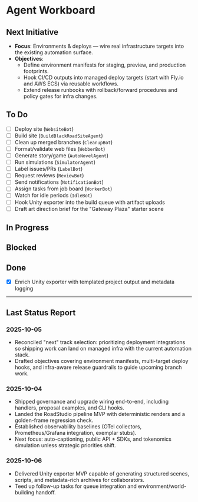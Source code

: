# Agent Workboard

## Next Initiative

- **Focus**: Environments & deploys — wire real infrastructure targets into the existing automation surface.
- **Objectives**:
  - Define environment manifests for staging, preview, and production footprints.
  - Hook CI/CD outputs into managed deploy targets (start with Fly.io and AWS ECS) via reusable workflows.
  - Extend release runbooks with rollback/forward procedures and policy gates for infra changes.

## To Do
- [ ] Deploy site (`WebsiteBot`)
- [ ] Build site (`BuildBlackRoadSiteAgent`)
- [ ] Clean up merged branches (`CleanupBot`)
- [ ] Format/validate web files (`WebberBot`)
- [ ] Generate story/game (`AutoNovelAgent`)
- [ ] Run simulations (`SimulatorAgent`)
- [ ] Label issues/PRs (`LabelBot`)
- [ ] Request reviews (`ReviewBot`)
- [ ] Send notifications (`NotificationBot`)
- [ ] Assign tasks from job board (`WorkerBot`)
- [ ] Watch for idle periods (`IdleBot`)
- [ ] Hook Unity exporter into the build queue with artifact uploads
- [ ] Draft art direction brief for the "Gateway Plaza" starter scene

## In Progress
<!-- Agents move tasks here when running -->

## Blocked
<!-- Agents move tasks here if they fail, with error info -->

## Done
- [x] Enrich Unity exporter with templated project output and metadata logging

---

## Last Status Report
<!-- Agents append latest status, error, or notifications here -->

### 2025-10-05
- Reconciled "next" track selection: prioritizing deployment integrations so shipping work can land on managed infra with the current automation stack.
- Drafted objectives covering environment manifests, multi-target deploy hooks, and infra-aware release guardrails to guide upcoming branch work.

### 2025-10-04
- Shipped governance and upgrade wiring end-to-end, including handlers, proposal examples, and CLI hooks.
- Landed the RoadStudio pipeline MVP with deterministic renders and a golden-frame regression check.
- Established observability baselines (OTel collectors, Prometheus/Grafana integration, exemplar stubs).
- Next focus: auto-captioning, public API + SDKs, and tokenomics simulation unless strategic priorities shift.

### 2025-10-06
- Delivered Unity exporter MVP capable of generating structured scenes, scripts, and metadata-rich archives for collaborators.
- Teed up follow-up tasks for queue integration and environment/world-building handoff.
